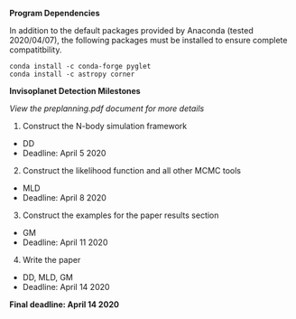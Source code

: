 __Program Dependencies__

In addition to the default packages provided by Anaconda (tested 2020/04/07), the following packages must be installed to ensure complete compatitbility.

```
conda install -c conda-forge pyglet
conda install -c astropy corner
```

__Invisoplanet Detection Milestones__

_View the preplanning.pdf document for more details_

1. Construct the N-body simulation framework
* DD
* Deadline: April 5 2020

2. Construct the likelihood function and all other MCMC tools
* MLD
* Deadline: April 8 2020

3. Construct the examples for the paper results section
* GM
* Deadline: April 11 2020

4. Write the paper
* DD, MLD, GM
* Deadline: April 14 2020

__Final deadline: April 14 2020__

